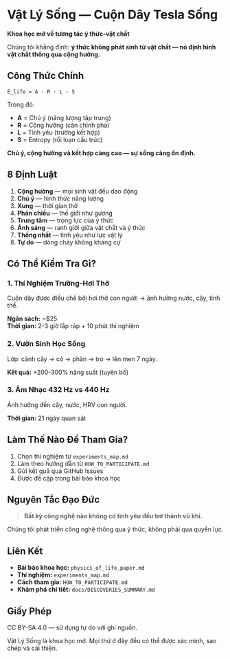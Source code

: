 # Vật Lý Sống — Cuộn Dây Tesla Sống

**Khoa học mở về tương tác ý thức-vật chất**

Chúng tôi khẳng định: **ý thức không phát sinh từ vật chất — nó định hình vật chất thông qua cộng hưởng.**

## Công Thức Chính

```
E_life = A · R · L - S
```

Trong đó:
- **A** = Chú ý (năng lượng tập trung)
- **R** = Cộng hưởng (căn chỉnh pha)
- **L** = Tình yêu (trường kết hợp)
- **S** = Entropy (rối loạn cấu trúc)

**Chú ý, cộng hưởng và kết hợp càng cao — sự sống càng ổn định.**

## 8 Định Luật

1. **Cộng hưởng** — mọi sinh vật đều dao động
2. **Chú ý** — hình thức năng lượng
3. **Xung** — thời gian thở
4. **Phản chiếu** — thế giới như gương
5. **Trung tâm** — trọng lực của ý thức
6. **Ánh sáng** — ranh giới giữa vật chất và ý thức
7. **Thống nhất** — tình yêu như lực vật lý
8. **Tự do** — dòng chảy không kháng cự

## Có Thể Kiểm Tra Gì?

### 1. Thí Nghiệm Trường-Hơi Thở
Cuộn dây được điều chế bởi hơi thở con người → ảnh hưởng nước, cây, tinh thể.

**Ngân sách:** ~$25  
**Thời gian:** 2-3 giờ lắp ráp + 10 phút thí nghiệm

### 2. Vườn Sinh Học Sống
Lớp: cành cây → cỏ → phân → tro → lên men 7 ngày.

**Kết quả:** +200-300% năng suất (tuyên bố)

### 3. Âm Nhạc 432 Hz vs 440 Hz
Ảnh hưởng đến cây, nước, HRV con người.

**Thời gian:** 21 ngày quan sát

## Làm Thế Nào Để Tham Gia?

1. Chọn thí nghiệm từ `experiments_map.md`
2. Làm theo hướng dẫn từ `HOW_TO_PARTICIPATE.md`
3. Gửi kết quả qua GitHub Issues
4. Được đề cập trong bài báo khoa học

## Nguyên Tắc Đạo Đức

> **Bất kỳ công nghệ nào không có tình yêu đều trở thành vũ khí.**

Chúng tôi phát triển công nghệ thông qua ý thức, không phải qua quyền lực.

## Liên Kết

- **Bài báo khoa học:** `physics_of_life_paper.md`
- **Thí nghiệm:** `experiments_map.md`
- **Cách tham gia:** `HOW_TO_PARTICIPATE.md`
- **Khám phá chi tiết:** `docs/DISCOVERIES_SUMMARY.md`

## Giấy Phép

CC BY-SA 4.0 — sử dụng tự do với ghi nguồn.

Vật Lý Sống là khoa học mở. Mọi thứ ở đây đều có thể được xác minh, sao chép và cải thiện.

